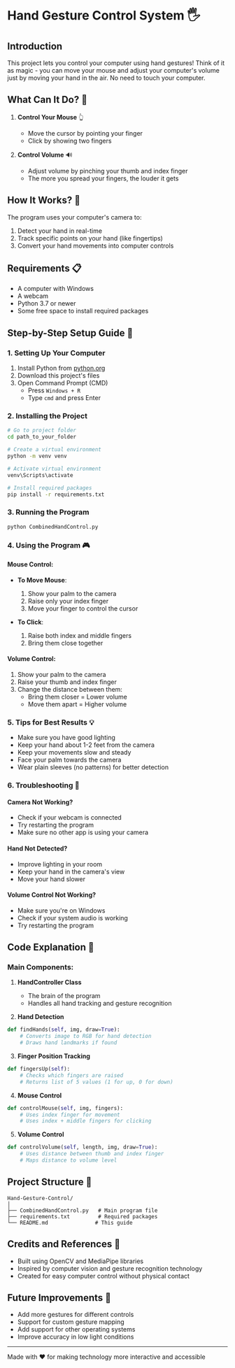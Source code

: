 # Hand Gesture Control System 🖐️

## Introduction
This project lets you control your computer using hand gestures! Think of it as magic - you can move your mouse and adjust your computer's volume just by moving your hand in the air. No need to touch your computer.

## What Can It Do? 🎯
1. **Control Your Mouse** 👆
   - Move the cursor by pointing your finger
   - Click by showing two fingers

2. **Control Volume** 🔊
   - Adjust volume by pinching your thumb and index finger
   - The more you spread your fingers, the louder it gets

## How It Works? 🤔
The program uses your computer's camera to:
1. Detect your hand in real-time
2. Track specific points on your hand (like fingertips)
3. Convert your hand movements into computer controls

## Requirements 📋
- A computer with Windows
- A webcam
- Python 3.7 or newer
- Some free space to install required packages

## Step-by-Step Setup Guide 🚀

### 1. Setting Up Your Computer
1. Install Python from [python.org](https://www.python.org/downloads/)
2. Download this project's files
3. Open Command Prompt (CMD)
   - Press `Windows + R`
   - Type `cmd` and press Enter

### 2. Installing the Project
```bash
# Go to project folder
cd path_to_your_folder

# Create a virtual environment
python -m venv venv

# Activate virtual environment
venv\Scripts\activate

# Install required packages
pip install -r requirements.txt
```

### 3. Running the Program
```bash
python CombinedHandControl.py
```

### 4. Using the Program 🎮

#### Mouse Control:
- **To Move Mouse**: 
  1. Show your palm to the camera
  2. Raise only your index finger
  3. Move your finger to control the cursor

- **To Click**: 
  1. Raise both index and middle fingers
  2. Bring them close together

#### Volume Control:
1. Show your palm to the camera
2. Raise your thumb and index finger
3. Change the distance between them:
   - Bring them closer = Lower volume
   - Move them apart = Higher volume

### 5. Tips for Best Results 💡
- Make sure you have good lighting
- Keep your hand about 1-2 feet from the camera
- Keep your movements slow and steady
- Face your palm towards the camera
- Wear plain sleeves (no patterns) for better detection

### 6. Troubleshooting 🔧

#### Camera Not Working?
- Check if your webcam is connected
- Try restarting the program
- Make sure no other app is using your camera

#### Hand Not Detected?
- Improve lighting in your room
- Keep your hand in the camera's view
- Move your hand slower

#### Volume Control Not Working?
- Make sure you're on Windows
- Check if your system audio is working
- Try restarting the program

## Code Explanation 📝

### Main Components:

1. **HandController Class**
   - The brain of the program
   - Handles all hand tracking and gesture recognition

2. **Hand Detection**
```python
def findHands(self, img, draw=True):
    # Converts image to RGB for hand detection
    # Draws hand landmarks if found
```

3. **Finger Position Tracking**
```python
def fingersUp(self):
    # Checks which fingers are raised
    # Returns list of 5 values (1 for up, 0 for down)
```

4. **Mouse Control**
```python
def controlMouse(self, img, fingers):
    # Uses index finger for movement
    # Uses index + middle fingers for clicking
```

5. **Volume Control**
```python
def controlVolume(self, length, img, draw=True):
    # Uses distance between thumb and index finger
    # Maps distance to volume level
```

## Project Structure 📁
```
Hand-Gesture-Control/
│
├── CombinedHandControl.py   # Main program file
├── requirements.txt         # Required packages
└── README.md               # This guide
```

## Credits and References 🙏
- Built using OpenCV and MediaPipe libraries
- Inspired by computer vision and gesture recognition technology
- Created for easy computer control without physical contact

## Future Improvements 🚀
- Add more gestures for different controls
- Support for custom gesture mapping
- Add support for other operating systems
- Improve accuracy in low light conditions

---
Made with ❤️ for making technology more interactive and accessible 